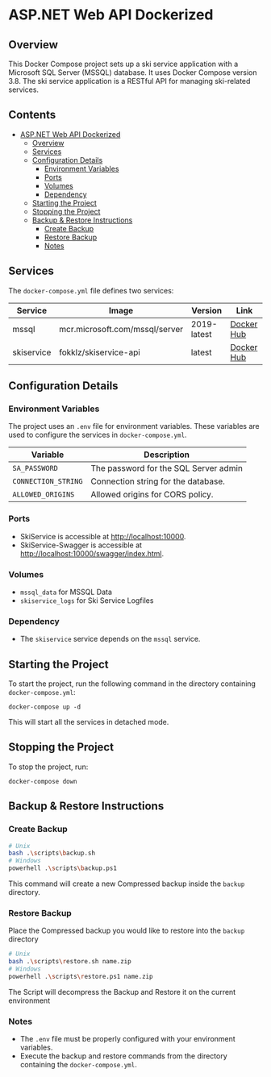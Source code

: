 # ASP.NET Web API Dockerized

## Overview

This Docker Compose project sets up a ski service application with a Microsoft SQL Server (MSSQL) database. It uses Docker Compose version 3.8. The ski service application is a RESTful API for managing ski-related services.

## Contents<!-- omit from toc -->

- [ASP.NET Web API Dockerized](#aspnet-web-api-dockerized)
  - [Overview](#overview)
  - [Services](#services)
  - [Configuration Details](#configuration-details)
    - [Environment Variables](#environment-variables)
    - [Ports](#ports)
    - [Volumes](#volumes)
    - [Dependency](#dependency)
  - [Starting the Project](#starting-the-project)
  - [Stopping the Project](#stopping-the-project)
  - [Backup \& Restore Instructions](#backup--restore-instructions)
    - [Create Backup](#create-backup)
    - [Restore Backup](#restore-backup)
    - [Notes](#notes)

## Services

The `docker-compose.yml` file defines two services:

| Service    | Image                          | Version     | Link                                                          |
|------------|--------------------------------|-------------|---------------------------------------------------------------|
| mssql      | mcr.microsoft.com/mssql/server | 2019-latest | [Docker Hub](https://hub.docker.com/r/fokklz/skiservice-api)  |
| skiservice | fokklz/skiservice-api          | latest      | [Docker Hub](https://hub.docker.com/_/microsoft-mssql-server) |

## Configuration Details

### Environment Variables

The project uses an `.env` file for environment variables. These variables are used to configure the services in `docker-compose.yml`.

| Variable            | Description                           |
|---------------------|---------------------------------------|
| `SA_PASSWORD`       | The password for the SQL Server admin |
| `CONNECTION_STRING` | Connection string for the database.   |
| `ALLOWED_ORIGINS`   | Allowed origins for CORS policy.      |

### Ports

- SkiService is accessible at [http://localhost:10000](http://localhost:10000).
- SkiService-Swagger is accessible at [http://localhost:10000/swagger/index.html](http://localhost:10000/swagger/index.html).

### Volumes

- `mssql_data` for MSSQL Data
- `skiservice_logs` for Ski Service Logfiles

### Dependency

- The `skiservice` service depends on the `mssql` service.

## Starting the Project
To start the project, run the following command in the directory containing `docker-compose.yml`:

```
docker-compose up -d
```

This will start all the services in detached mode.

## Stopping the Project
To stop the project, run:

```
docker-compose down
```

## Backup & Restore Instructions

### Create Backup

```sh
# Unix
bash .\scripts\backup.sh
# Windows
powerhell .\scripts\backup.ps1
```

This command will create a new Compressed backup inside the `backup` directory.

### Restore Backup

Place the Compressed backup you would like to restore into the `backup` directory

```sh
# Unix
bash .\scripts\restore.sh name.zip
# Windows
powerhell .\scripts\restore.ps1 name.zip
```

The Script will decompress the Backup and Restore it on the current environment

### Notes

- The `.env` file must be properly configured with your environment variables.
- Execute the backup and restore commands from the directory containing the `docker-compose.yml`.